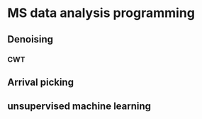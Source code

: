 # MS data analysis programming
## Denoising 
### CWT
## Arrival picking
## unsupervised machine learning
